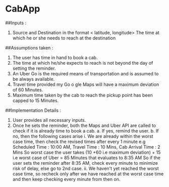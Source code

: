 # CabApp

##Inputs : 
1. Source and Destination in the format < latitude, longitude>  The time at which he or she needs to reach at the destination

##Assumptions taken :
1. The user has time in hand to book a cab. 
2. The time at which he/she expects to reach is not beyond the day of setting the reminder. 
3. An Uber Go is the required means of transportation and is assumed to be always available. 
4. Travel time provided my Go o gle Maps will have a maximum deviation of 60 Minutes. 
5. Maximum time taken by the cab to reach the pickup point has been capped to 15 Minutes. 


##Implementation Details : 
1. User provides all necessary inputs.
2. Once he sets the reminder, both the Maps and Uber API are called to check if it is already time to book a cab. 
	a. If yes, remind the user. 
	b. If no, then the following cases arise 
		i. We are already within the worst case time, then check the revised times after every 1 minute e.g Scheduled Time : 10:00 AM, Travel Time : 10 Mins, Cab Arrival Time : 2 Mins So worst case the user takes (10 +60 i.e maximum deviation) + 15 i.e worst case of Uber = 85 Minutes that evaluates to 8:35 AM So if the user sets the reminder after 8:35 AM, check every minute to minimize risk of delay, else go to 2nd case. 
		ii. We haven't yet reached the worst case time, so recheck only after we
		have reached at the worst case time and then keep checking every
		minute from then on.